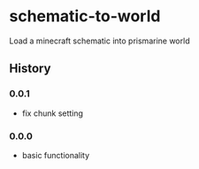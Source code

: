 # schematic-to-world

Load a minecraft schematic into prismarine world

## History

### 0.0.1

* fix chunk setting

### 0.0.0

* basic functionality